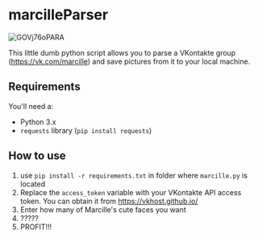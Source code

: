 # marcilleParser

![GOVj76oPARA](https://github.com/sadnessFM/marcilleParser/assets/90336027/309d19a8-0657-4af4-aec0-8821f05759c8)


This little dumb python script allows you to parse a VKontakte group (https://vk.com/marcille) and save pictures from it to your local machine.

## Requirements

You'll need a:

- Python 3.x
- `requests` library (`pip install requests`)

## How to use
1. use `pip install -r requirements.txt` in folder where `marcille.py` is located 
2. Replace the `access_token` variable with your VKontakte API access token. You can obtain it from https://vkhost.github.io/
3. Enter how many of Marcille's cute faces you want
4. ?????
5. PROFIT!!!
